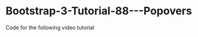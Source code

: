 Bootstrap-3-Tutorial-88---Popovers
==================================

Code for the following video tutorial 
